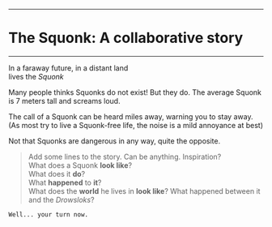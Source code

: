 ------------------------------------
# The Squonk: A collaborative story
------------------------------------

In a faraway future, in a distant land  
lives the *Squonk*

Many people thinks Squonks do not exist!
But they do.
The average Squonk is 7 meters tall and screams loud.

The call of a Squonk can be heard miles away, warning you to stay away. (As most try to live a Squonk-free life, the noise is a mild annoyance at best)

Not that Squonks are dangerous in any way, quite the opposite.

>  Add some lines to the story. Can be anything. Inspiration?  
>  What does a Squonk **look like**?  
>  What does it **do**?  
>  What **happened** to **it**?  
>  What does the **world** he lives in **look like**?
>  What happened between it and the *Drowsloks*?

`Well... your turn now.`
